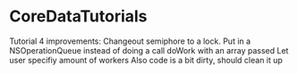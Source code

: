 # CoreDataTutorials

Tutorial 4 improvements: 
Changeout semiphore to a lock.
Put in a NSOperationQueue instead of doing a call doWork with an array passed
Let user specifiy amount of workers
Also code is a bit dirty, should clean it up
